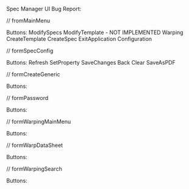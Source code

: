 Spec Manager UI Bug Report:

// fromMainMenu
	
  Buttons:
	ModifySpecs 
	ModifyTemplate - NOT IMPLEMENTED
	Warping
	CreateTemplate 
	CreateSpec
	ExitApplication
	Configuration

// formSpecConfig

  Buttons:
	Refresh
	SetProperty
	SaveChanges
	Back
	Clear
	SaveAsPDF
	

// formCreateGeneric

  Buttons:
	

// formPassword

  Buttons:
	

// formWarpingMainMenu

  Buttons:
	

// formWarpDataSheet

  Buttons:
	

// formWarpingSearch

  Buttons:
	


